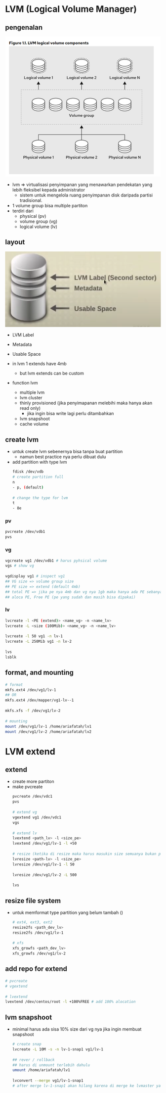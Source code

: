 # LVM (Logical Volume Manager)
## pengenalan
![alt text](docs/images/image.png)
- lvm => virtualisasi penyimpanan yang menawarkan pendekatan yang lebih fleksibel kepada administrator 
  - sistem untuk mengelola ruang penyimpanan disk daripada partisi tradisional.
- 1 volume group bisa multiple partiton
- terdiri dari 
  - physical (pv)
  - volume group (vg)
  - logical volume (lv)

## layout
![alt text](docs/images/image-1.png)
- LVM Label
- Metadata
- Usable Space

- in lvm 1 extends have 4mb
  - but lvm extends can be custom

- function lvm
  - multiple lvm
  - lvm cluster
  - thinly provisioned (jika penyimapanan melebihi maka hanya akan read only)
    - jika ingin bisa write lagi perlu ditambahkan
  - lvm snapshoot
  - cache volume

## create lvm
- untuk create lvm sebenernya bisa tanpa buat partition
  - namun best practice nya perlu dibuat dulu
- add partition with type lvm
  ```bash
  fdisk /dev/vdb
  # create partition full
  n
  - p, (default)

  # change the type for lvm
  t
  - 8e
  ```

### pv
```bash
pvcreate /dev/vdb1
pvs
```

### vg
```bash
vgcreate vg1 /dev/vdb1 # harus pyhsical volume
vgs # show vg

vgdisplay vg1 # inspect vg1
## VG size => volume group size 
## PE size => extend (default 4mb)
## total PE => jika pe nya 4mb dan vg nya 1gb maka hanya ada PE sebanyak 255
## aloca PE, Free PE (pe yang sudah dan masih bisa dipakai)
```

### lv
```bash
lvcreate -l <PE (extend)> <name_vg> -n <name_lv>
lvcreate -L <size (100Mib)> <name_vg> -n <name_lv>

lvcreate -l 50 vg1 -n lv-1
lvcreate -L 250Mib vg1 -n lv-2

lvs
lsblk
```

## format, and mounting
```bash
# format
mkfs.ext4 /dev/vg1/lv-1
## OR
mkfs.ext4 /dev/mapper/vg1-lv--1

mkfs.xfs -f /dev/vg1/lv-2

# mounting
mount /dev/vg1/lv-1 /home/ariafatah/lv1
mount /dev/vg1/lv-2 /home/ariafatah/lv2
```

# LVM extend
## extend
- create more partiton
- make pvcreate
  ```bash
  pvcreate /dev/vdc1
  pvs

  # extend vg
  vgextend vg1 /dev/vdc1
  vgs

  # extend lv
  lvextend <path_lv> -l <size_pe>
  lvextend /dev/vg1/lv-1 -l +50

  # resize (ketika di resize maka harus masukin size semuanya bukan pake +)
  lvresize <path-lv> -l <size_pe>
  lvresize /dev/vg1/lv-1 -l 50

  lvresize /dev/vg1/lv-2 -L 500

  lvs
  ```

## resize file system
- untuk memformat type partition yang belum tambah ()
  ```bash
  # ext4, ext3, ext2
  resize2fs <path_dev_lv>
  resize2fs /dev/vg1/lv-1

  # xfs
  xfs_growfs <path_dev_lv>
  xfs_growfs /dev/vg1/lv-2
  ```

## add repo for extend
```bash
# pvcreate
# vgextend

# lvextend
lvextend /dev/centos/root -l +100%FREE # add 100% alocation
```

## lvm snapshoot
- minimal harus ada sisa 10% size dari vg nya jika ingin membuat snapshoot
  ```bash
  # create snap
  lvcreate -L 10M -s -n lv-1-snap1 vg1/lv-1

  ## rever / rollback
  ## harus di unmount terlebih dahulu
  umount /home/ariafatah/lv1

  lvconvert --merge vg1/lv-1-snap1
  # after merge lv-1-snap1 akan hilang karena di merge ke lvmaster yaitu lv-1
  ```